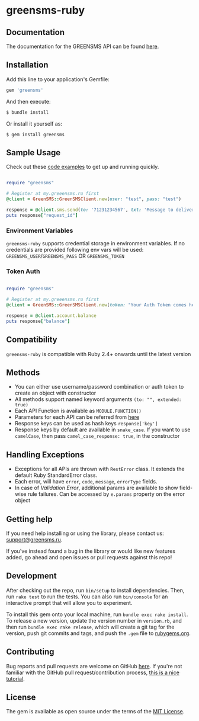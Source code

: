 # greensms-ruby

## Documentation

The documentation for the GREENSMS API can be found [here][apidocs].

## Installation

Add this line to your application's Gemfile:

```ruby
gem 'greensms'
```

And then execute:

```bash
$ bundle install
```

Or install it yourself as:

```
$ gem install greensms
```

## Sample Usage

Check out these [code examples](examples) to get up and running quickly.

```ruby

require "greensms"

# Register at my.greeensms.ru first
@client = GreenSMS::GreenSMSClient.new(user: "test", pass: "test")

response = @client.sms.send(to: '71231234567', txt: 'Message to deliver')
puts response["request_id"]


```

### Environment Variables

`greensms-ruby` supports credential storage in environment variables. If no credentials are provided following env vars will be used: `GREENSMS_USER`/`GREENSMS_PASS` OR `GREENSMS_TOKEN`

### Token Auth

```ruby

require "greensms"

# Register at my.greeensms.ru first
@client = GreenSMS::GreenSMSClient.new(token: "Your Auth Token comes here")

response = @client.account.balance
puts response["balance"]


```

## Compatibility

`greensms-ruby` is compatible with Ruby 2.4+ onwards until the latest version

## Methods

- You can either use username/password combination or auth token to create an object with constructor
- All methods support named keyword arguments `(to: "", extended: true)`
- Each API Function is available as `MODULE.FUNCTION()`
- Parameters for each API can be referred from [here][apidocs]
- Response keys can be used as hash keys `response['key']`
- Response keys by default are available in `snake_case`. If you want to use `camelCase`, then pass `camel_case_response: true`, in the constructor

## Handling Exceptions

- Exceptions for all APIs are thrown with `RestError` class. It extends the default Ruby StandardError class.
- Each error, will have `error`, `code`, `message`, `errorType` fields.
- In case of _Validation Error_, additional params are available to show field-wise rule failures. Can be accessed by `e.params` property on the error object

## Getting help

If you need help installing or using the library, please contact us: [support@greensms.ru](mailto:support@greensms.ru).

If you've instead found a bug in the library or would like new features added, go ahead and open issues or pull requests against this repo!

## Development

After checking out the repo, run `bin/setup` to install dependencies. Then, run `rake test` to run the tests. You can also run `bin/console` for an interactive prompt that will allow you to experiment.

To install this gem onto your local machine, run `bundle exec rake install`. To release a new version, update the version number in `version.rb`, and then run `bundle exec rake release`, which will create a git tag for the version, push git commits and tags, and push the `.gem` file to [rubygems.org](https://rubygems.org).

## Contributing

Bug reports and pull requests are welcome on GitHub [here](https://github.com/greensms-ru/greensms-ruby). If you're not familiar with the GitHub pull request/contribution process, [this is a nice tutorial](https://gun.io/blog/how-to-github-fork-branch-and-pull-request/).

## License

The gem is available as open source under the terms of the [MIT License](https://opensource.org/licenses/MIT).

[apidocs]: https://api.greensms.ru/
